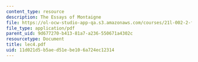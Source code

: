 ```yaml
---
content_type: resource
description: The Essays of Montaigne
file: https://ol-ocw-studio-app-qa.s3.amazonaws.com/courses/21l-002-2-foundations-of-western-culture-ii-renaissance-to-modernity-spring-2003/11d021d5b5aed51ebe106a724ec12314_lec4.pdf
file_type: application/pdf
parent_uid: 9d677270-b413-81a7-a236-550671a4302c
resourcetype: Document
title: lec4.pdf
uid: 11d021d5-b5ae-d51e-be10-6a724ec12314
---
```


